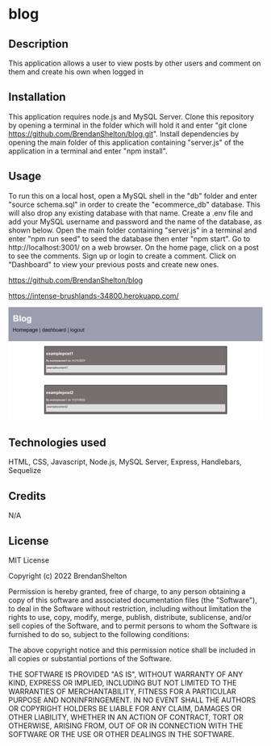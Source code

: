 # blog

## Description

This application allows a user to view posts by other users and comment on them and create his own when logged in

## Installation

This application requires node.js and MySQL Server. Clone this repository by opening a terminal in the folder which will hold it and enter "git clone https://github.com/BrendanShelton/blog.git". Install dependencies by opening the main folder of this application containing "server.js" of the application in a terminal and enter "npm install".

## Usage

To run this on a local host, open a MySQL shell in the "db" folder and enter "source schema.sql" in order to create the "ecommerce_db" database. This will also drop any existing database with that name. Create a .env file and add your MySQL username and password and the name of the database, as shown below. Open the main folder containing "server.js" in a terminal and enter "npm run seed" to seed the database then enter "npm start". Go to http://localhost:3001/ on a web browser. On the home page, click on a post to see the comments. Sign up or login to create a comment. Click on "Dashboard" to view your previous posts and create new ones.


https://github.com/BrendanShelton/blog

https://intense-brushlands-34800.herokuapp.com/

![screenshot of application](screenshot.PNG)

## Technologies used

HTML, CSS, Javascript, Node.js, MySQL Server, Express, Handlebars, Sequelize

## Credits

N/A

## License

MIT License

Copyright (c) 2022 BrendanShelton

Permission is hereby granted, free of charge, to any person obtaining a copy
of this software and associated documentation files (the "Software"), to deal
in the Software without restriction, including without limitation the rights
to use, copy, modify, merge, publish, distribute, sublicense, and/or sell
copies of the Software, and to permit persons to whom the Software is
furnished to do so, subject to the following conditions:

The above copyright notice and this permission notice shall be included in all
copies or substantial portions of the Software.

THE SOFTWARE IS PROVIDED "AS IS", WITHOUT WARRANTY OF ANY KIND, EXPRESS OR
IMPLIED, INCLUDING BUT NOT LIMITED TO THE WARRANTIES OF MERCHANTABILITY,
FITNESS FOR A PARTICULAR PURPOSE AND NONINFRINGEMENT. IN NO EVENT SHALL THE
AUTHORS OR COPYRIGHT HOLDERS BE LIABLE FOR ANY CLAIM, DAMAGES OR OTHER
LIABILITY, WHETHER IN AN ACTION OF CONTRACT, TORT OR OTHERWISE, ARISING FROM,
OUT OF OR IN CONNECTION WITH THE SOFTWARE OR THE USE OR OTHER DEALINGS IN THE
SOFTWARE.
